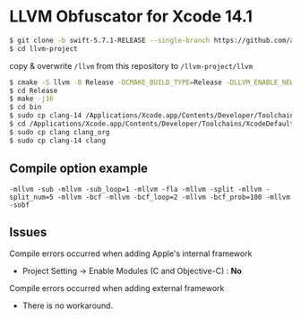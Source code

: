 # LLVM Obfuscator for Xcode 14.1

```sh
$ git clone -b swift-5.7.1-RELEASE --single-branch https://github.com/apple/llvm-project
$ cd llvm-project
```

copy & overwrite `/llvm` from this repository to `/llvm-project/llvm`

```sh
$ cmake -S llvm -B Release -DCMAKE_BUILD_TYPE=Release -DLLVM_ENABLE_NEW_PASS_MANAGER=OFF -DLLVM_CREATE_XCODE_TOOLCHAIN=ON -DLLVM_ENABLE_PROJECTS="clang;libcxx;libcxxabi" 
$ cd Release
$ make -j16
$ cd bin
$ sudo cp clang-14 /Applications/Xcode.app/Contents/Developer/Toolchains/XcodeDefault.xctoolchain/usr/bin
$ cd /Applications/Xcode.app/Contents/Developer/Toolchains/XcodeDefault.xctoolchain/usr/bin
$ sudo cp clang clang_org
$ sudo cp clang-14 clang
```

## Compile option example
``-mllvm -sub -mllvm -sub_loop=1 -mllvm -fla -mllvm -split -mllvm -split_num=5 -mllvm -bcf -mllvm -bcf_loop=2 -mllvm -bcf_prob=100 -mllvm -sobf`` 

## Issues
Compile errors occurred when adding Apple's internal framework
- Project Setting -> Enable Modules (C and Objective-C) : **No**

Compile errors occurred when adding external framework
- There is no workaround.
